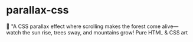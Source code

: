 # parallax-css
🌅 "A CSS parallax effect where scrolling makes the forest come alive—watch the sun rise, trees sway, and mountains grow! Pure HTML &amp; CSS art
